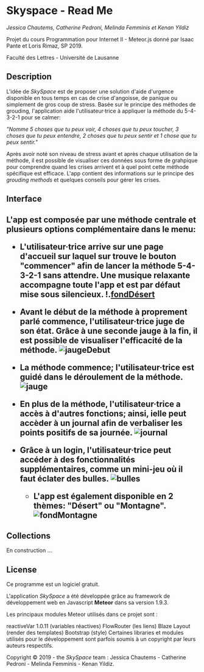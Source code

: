 # Skyspace - Read Me
<i>Jessica Chautems, Catherine Pedroni, Melinda Femminis et Kenan Yildiz</i>

Projet du cours Programmation pour Internet II - Meteor.js donné par Isaac Pante et Loris Rimaz, SP 2019.

Faculté des Lettres - Université de Lausanne

<h2>Description</h2>

L'idée de *SkySpace* est de proposer une solution d'aide d'urgence disponible en tous temps en cas de crise d'angoisse, de panique ou simplement de gros coup de stress. Basée sur le principe des méthodes de grouding, l'application aide l'utilisateur·trice à appliquer la méthode du 5-4-3-2-1 pour se calmer: 

<i>"Nomme 5 choses que tu peux voir, 4 choses que tu peux toucher, 3 choses que tu peux entendre, 2 choses que tu peux sentir et 1 chose que tu peux sentir."</i> 

Après avoir noté son niveau de stress avant et après chaque utilisation de la méthode, il est possible de visualiser ces données sous forme de grahpique pour comprendre quand les crises arrivent et à quel point cette méthode spécifique est efficace. 
L'app contient des informations sur le principe des <i>grouding methods</i> et quelques conseils pour gérer les crises.

<h2>Interface<h2>
 
 L'app est composée par une méthode centrale et plusieurs options complémentaire dans le menu:
  * L'utilisateur·trice arrive sur une page d'accueil sur laquel sur trouve le bouton "commencer" afin de lancer la méthode 5-4-3-2-1 sans attendre. Une musique relaxante accompagne toute l'app et est par défaut mise sous silencieux.
!.[fondDésert](https://github.com/adnilem/skyspace/blob/master/public/fondD%C3%A9sert.jpg)
  * Avant le début de la méthode à proprement parlé commence, l'utilisateur·trice juge de son état. Grâce à une seconde jauge à la fin, il est possible de visualiser l'efficacité de la méthode.
  ![jaugeDebut](https://user-images.githubusercontent.com/44426484/58164148-8d9ecd00-7c85-11e9-8391-e5c2cd42b5ae.jpg)
* La méthode commence; l'utilisateur·trice est guidé dans le déroulement de la méthode.
  ![jauge](https://user-images.githubusercontent.com/44426484/58164461-2e8d8800-7c86-11e9-9d57-60652f05154d.jpg)
* En plus de la méthode, l'utilisateur·trice a accès à d'autres fonctions; ainsi, ielle peut accèder à un journal afin de verbaliser les points positifs de sa journée.
  ![journal](https://user-images.githubusercontent.com/44426484/58165019-31d54380-7c87-11e9-838d-46b59b1ced9e.jpg)
* Grâce à un login, l'utilisateur·trice peut accéder à des fonctionnalités supplémentaires, comme un mini-jeu où il faut éclater des bulles.
  ![bulles](https://user-images.githubusercontent.com/44426484/58165486-2fbfb480-7c88-11e9-8bd5-a90dc852359f.jpg)
  
  * L'app est également disponible en 2 thèmes: "Désert" ou "Montagne".
  ![fondMontagne](https://user-images.githubusercontent.com/44426484/58165531-40702a80-7c88-11e9-8662-07d25cd41cc5.jpg)



<h2>Collections</h2>

En construction ...

<h2>License</h2>

Ce programme est un logiciel gratuit.

L'application *SkySpace* a été développée grâce au framework de développement web en Javascript **Meteor** dans sa version 1.9.3.

Les principaux modules Meteor utilisés dans ce projet sont :

reactiveVar 1.0.11 (variables réactives)
FlowRouter (les liens)
Blaze Layout (render des templates)
Bootstrap (style)
Certaines libraries et modules utilisés pour le développement sont parfois soumis à un copyright par leurs auteurs respectifs.

Copyright © 2019 - the *SkySpace* team : Jessica Chautems - Catherine Pedroni - Melinda Femminis - Kenan Yildiz. 
